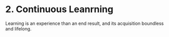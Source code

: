 # 2. Continuous Leanrning

Learning is an experience than an end result, and its acquisition boundless and lifelong. 